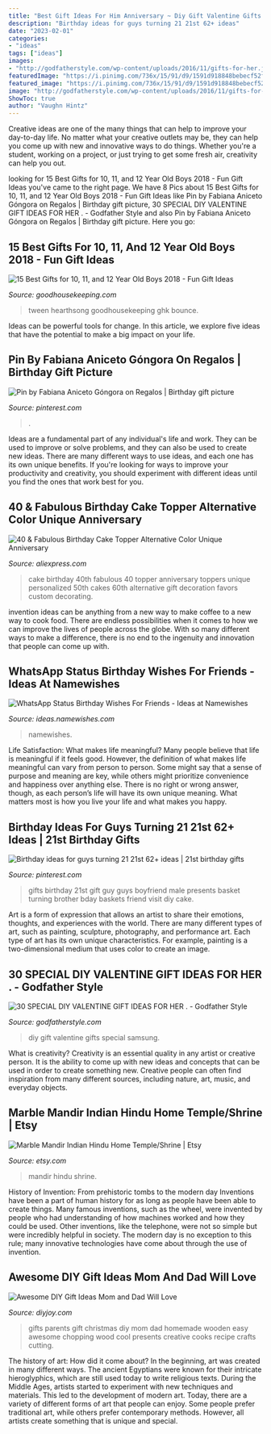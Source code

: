 ```yaml
---
title: "Best Gift Ideas For Him Anniversary ~ Diy Gift Valentine Gifts Special Samsung"
description: "Birthday ideas for guys turning 21 21st 62+ ideas"
date: "2023-02-01"
categories:
- "ideas"
tags: ["ideas"]
images:
- "http://godfatherstyle.com/wp-content/uploads/2016/11/gifts-for-her.jpg"
featuredImage: "https://i.pinimg.com/736x/15/91/d9/1591d918848bebecf52ff610c88fbe20.jpg"
featured_image: "https://i.pinimg.com/736x/15/91/d9/1591d918848bebecf52ff610c88fbe20.jpg"
image: "http://godfatherstyle.com/wp-content/uploads/2016/11/gifts-for-her.jpg"
ShowToc: true
author: "Vaughn Hintz"
---
```



Creative ideas are one of the many things that can help to improve your day-to-day life. No matter what your creative outlets may be, they can help you come up with new and innovative ways to do things. Whether you're a student, working on a project, or just trying to get some fresh air, creativity can help you out.

	

		
looking for 15 Best Gifts for 10, 11, and 12 Year Old Boys 2018 - Fun Gift Ideas you've came to the right page. We have 8 Pics about 15 Best Gifts for 10, 11, and 12 Year Old Boys 2018 - Fun Gift Ideas like Pin by Fabiana Aniceto Góngora on Regalos | Birthday gift picture, 30 SPECIAL DIY VALENTINE GIFT IDEAS FOR HER . - Godfather Style and also Pin by Fabiana Aniceto Góngora on Regalos | Birthday gift picture. Here you go:
		
    
## 15 Best Gifts For 10, 11, And 12 Year Old Boys 2018 - Fun Gift Ideas

<img loading=lazy src="https://hips.hearstapps.com/ghk.h-cdn.co/assets/17/39/bbopbuddy.jpg?crop=1xw:0.9997706422018349xh;center,top&amp;resize=480:*" onerror="this.onerror=null;this.src='https://tse3.mm.bing.net/th?id=OIP.tiADFIeYK3Wm81MR3J2t0wHaLH&amp;pid=15.1';" alt="15 Best Gifts for 10, 11, and 12 Year Old Boys 2018 - Fun Gift Ideas">

_Source: goodhousekeeping.com_

>tween hearthsong goodhousekeeping ghk bounce. 

	

Ideas can be powerful tools for change. In this article, we explore five ideas that have the potential to make a big impact on your life.

    
## Pin By Fabiana Aniceto Góngora On Regalos | Birthday Gift Picture

<img loading=lazy src="https://i.pinimg.com/736x/fa/e9/35/fae935ddfacbefbcfbf596f0bc26e41b.jpg" onerror="this.onerror=null;this.src='https://tse1.mm.bing.net/th?id=OIP.MRKDHNGwNjA96N_RTW-IrwHaNL&amp;pid=15.1';" alt="Pin by Fabiana Aniceto Góngora on Regalos | Birthday gift picture">

_Source: pinterest.com_

>. 

	

Ideas are a fundamental part of any individual's life and work. They can be used to improve or solve problems, and they can also be used to create new ideas. There are many different ways to use ideas, and each one has its own unique benefits. If you're looking for ways to improve your productivity and creativity, you should experiment with different ideas until you find the ones that work best for you.

    
## 40 &amp; Fabulous Birthday Cake Topper Alternative Color Unique Anniversary

<img loading=lazy src="https://ae01.alicdn.com/kf/HTB1z9JeNXXXXXa_XVXXq6xXFXXXy/40-Fabulous-Birthday-Cake-Topper-Alternative-Color-Unique-Anniversary-Cake-Topper-Vintage-Gift-Favors-for-40th.jpg" onerror="this.onerror=null;this.src='https://tse2.mm.bing.net/th?id=OIP.4_FTc9QzZfPSJi-xDQho6AHaJ8&amp;pid=15.1';" alt="40 &amp; Fabulous Birthday Cake Topper Alternative Color Unique Anniversary">

_Source: aliexpress.com_

>cake birthday 40th fabulous 40 topper anniversary toppers unique personalized 50th cakes 60th alternative gift decoration favors custom decorating. 

	

invention ideas can be anything from a new way to make coffee to a new way to cook food. There are endless possibilities when it comes to how we can improve the lives of people across the globe. With so many different ways to make a difference, there is no end to the ingenuity and innovation that people can come up with.

    
## WhatsApp Status Birthday Wishes For Friends - Ideas At Namewishes

<img loading=lazy src="https://ideas.namewishes.com/wp-content/uploads/2020/12/Featured-Image-4.png" onerror="this.onerror=null;this.src='https://tse3.mm.bing.net/th?id=OIP.zAOcmwsphY1PDRJCf5W_sQHaKG&amp;pid=15.1';" alt="WhatsApp Status Birthday Wishes For Friends - Ideas at Namewishes">

_Source: ideas.namewishes.com_

>namewishes. 

	

Life Satisfaction: What makes life meaningful?
Many people believe that life is meaningful if it feels good. However, the definition of what makes life meaningful can vary from person to person. Some might say that a sense of purpose and meaning are key, while others might prioritize convenience and happiness over anything else. There is no right or wrong answer, though, as each person’s life will have its own unique meaning. What matters most is how you live your life and what makes you happy.

    
## Birthday Ideas For Guys Turning 21 21st 62+ Ideas | 21st Birthday Gifts

<img loading=lazy src="https://i.pinimg.com/736x/15/91/d9/1591d918848bebecf52ff610c88fbe20.jpg" onerror="this.onerror=null;this.src='https://tse4.mm.bing.net/th?id=OIP.kFZZACn-QNgrML5cGsUIAgAAAA&amp;pid=15.1';" alt="Birthday ideas for guys turning 21 21st 62+ ideas | 21st birthday gifts">

_Source: pinterest.com_

>gifts birthday 21st gift guy guys boyfriend male presents basket turning brother bday baskets friend visit diy cake. 

	

Art is a form of expression that allows an artist to share their emotions, thoughts, and experiences with the world. There are many different types of art, such as painting, sculpture, photography, and performance art. Each type of art has its own unique characteristics. For example, painting is a two-dimensional medium that uses color to create an image.

    
## 30 SPECIAL DIY VALENTINE GIFT IDEAS FOR HER . - Godfather Style

<img loading=lazy src="http://godfatherstyle.com/wp-content/uploads/2016/11/gifts-for-her.jpg" onerror="this.onerror=null;this.src='https://tse4.mm.bing.net/th?id=OIP.D6CGszZbzxkfaizSbNgS6gHaLH&amp;pid=15.1';" alt="30 SPECIAL DIY VALENTINE GIFT IDEAS FOR HER . - Godfather Style">

_Source: godfatherstyle.com_

>diy gift valentine gifts special samsung. 

	

What is creativity?
Creativity is an essential quality in any artist or creative person. It is the ability to come up with new ideas and concepts that can be used in order to create something new. Creative people can often find inspiration from many different sources, including nature, art, music, and everyday objects.

    
## Marble Mandir Indian Hindu Home Temple/Shrine | Etsy

<img loading=lazy src="https://i.etsystatic.com/25301500/r/il/2a7a7c/2739635048/il_1140xN.2739635048_c0wm.jpg" onerror="this.onerror=null;this.src='https://tse2.mm.bing.net/th?id=OIP.Ta9UFdSbwy7DHy79VjUFfAHaKO&amp;pid=15.1';" alt="Marble Mandir Indian Hindu Home Temple/Shrine | Etsy">

_Source: etsy.com_

>mandir hindu shrine. 

	

History of Invention: From prehistoric tombs to the modern day
Inventions have been a part of human history for as long as people have been able to create things. Many famous inventions, such as the wheel, were invented by people who had understanding of how machines worked and how they could be used. Other inventions, like the telephone, were not so simple but were incredibly helpful in society. The modern day is no exception to this rule; many innovative technologies have come about through the use of invention.

    
## Awesome DIY Gift Ideas Mom And Dad Will Love

<img loading=lazy src="http://diyjoy.com/wp-content/uploads/2015/11/Wooden-Chopping-Board-Etched-with-Secret-Family-Recipe.jpg" onerror="this.onerror=null;this.src='https://tse4.mm.bing.net/th?id=OIP.GWmuWb78mPuX6ceAlgMa4QHaLG&amp;pid=15.1';" alt="Awesome DIY Gift Ideas Mom and Dad Will Love">

_Source: diyjoy.com_

>gifts parents gift christmas diy mom dad homemade wooden easy awesome chopping wood cool presents creative cooks recipe crafts cutting. 

	

The history of art: How did it come about?
In the beginning, art was created in many different ways. The ancient Egyptians were known for their intricate hieroglyphics, which are still used today to write religious texts. During the Middle Ages, artists started to experiment with new techniques and materials. This led to the development of modern art.
Today, there are a variety of different forms of art that people can enjoy. Some people prefer traditional art, while others prefer contemporary methods. However, all artists create something that is unique and special.

